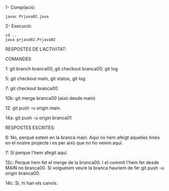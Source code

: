 1- Compilació:

	javac Prjava02.java
	
2- Execució:

	cd ..
	java prjava02.Prjava02

RESPOSTES DE L'ACTIVITAT: 


COMANDES

1: git branch branca00, git checkout branca00, git log

5: git checkout main, git status, git log

7: git checkout branca00

10b: git merge branca00 (això desde main)

12: git push -u origin main.

14a: git push -u origin branca01


RESPOSTES ESCRITES: 

6: No, perqué estem en la branca main. Aquí no hem afeigt aquelles linies en el nostre projecte i es per això que no ho veiem aquí.

7: Sí perque l'hem afegit aquí.

12c: Perque hem fet el merge de la branca00. I el commit l'hem fet desde MAIN no branca00. Si volguesim veure la branca hauriem de fer git push -u origin branca00.

14c: Si, hi han els canvis.
